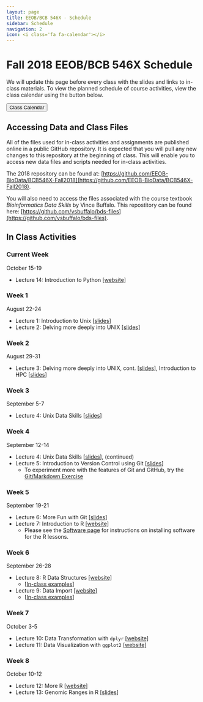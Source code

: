 ```yaml
---
layout: page
title: EEOB/BCB 546X - Schedule
sidebar: Schedule
navigation: 2
icon: <i class='fa fa-calendar'></i> 
---
```


# Fall 2018 EEOB/BCB 546X Schedule

We will update this page before every class with the slides and links to in-class materials. To view the planned schedule of course activities, view the class calendar using the button below.

<a href="https://docs.google.com/spreadsheets/d/1H54ZcrBIUA7WJbbxK7UEwFwFSNZjG-ZJSM0Gs5nR0Uw/edit?usp=sharing"><button type="button" class="btn btn-primary">Class Calendar</button></a>

## Accessing Data and Class Files

All of the files used for in-class activities and assignments are published online in a public GitHub repository. It is expected that you will pull any new changes to this repository at the beginning of class. This will enable you to access new data files and scripts needed for in-class activities. 

The 2018 repository can be found at: [https://github.com/EEOB-BioData/BCB546X-Fall2018](https://github.com/EEOB-BioData/BCB546X-Fall2018). 

You will also need to access the files associated with the course textbook _Bioinformatics Data Skills_ by Vince Buffalo. This repostitory can be found here: [https://github.com/vsbuffalo/bds-files](https://github.com/vsbuffalo/bds-files).


## In Class Activities

<!-- <A href="#week-2"><button type="button" class="btn btn-primary">Scroll to Current Week</button></A> -->

### Current Week 
<!-- I think it'd be good to have the current week on top, so when starting a new week, please move 
the previous week to the end and label it with the appropriate number -->

October 15-19

* Lecture 14: Introduction to Python [[website]](https://eeob-biodata.github.io/BCB546X-python/)

### Week 1

August 22-24

* Lecture 1: Introduction to Unix [[slides](slides/Week1_Lecture1.pdf)]
* Lecture 2: Delving more deeply into UNIX [[slides](slides/lecture_24Aug-MBH.html)]

### Week 2

August 29-31

* Lecture 3: Delving more deeply into UNIX, cont. [[slides](slides/lecture_24Aug-MBH.html)], Introduction to HPC [[slides](slides/lecture_29Aug-MBH.html)]

### Week 3 

September 5-7

* Lecture 4: Unix Data Skills [[slides](slides/lecture_5-Sep-MBH.html)]

### Week 4

September 12-14

* Lecture 4: Unix Data Skills [[slides](slides/lecture_5-Sep-MBH.html)], (continued)
* Lecture 5: Introduction to Version Control using Git [[slides](slides/lecture_14Sep-TAH.html)]
	* To experiment more with the features of Git and GitHub, try the [Git/Markdown Exercise](https://github.com/EEOB-BioData/Git-Markdown-Exercise)

### Week 5

September 19-21

* Lecture 6: More Fun with Git [[slides](slides/lecture_19Sep-TAH.html)]
* Lecture 7: Introduction to R [[website]](https://eeob-biodata.github.io/BCB546X-R/) 
	* Please see the [Software page](software#r) for instructions on installing software for the R lessons.

### Week 6

September 26-28
* Lecture 8: R Data Structures [[website]](https://eeob-biodata.github.io/BCB546X-R/)
	* [[In-class examples](slides/examples_26Sep-DVL.html)]
* Lecture 9: Data Import [[website]](https://eeob-biodata.github.io/BCB546X-R/)
	* [[In-class examples](slides/examples_28Sep-DVL.html)]

### Week 7

October 3-5
* Lecture 10: Data Transformation with `dplyr` [[website]](https://eeob-biodata.github.io/BCB546X-R/)
* Lecture 11: Data Visualization with `ggplot2` [[website]](https://eeob-biodata.github.io/BCB546X-R/)

### Week 8

October 10-12

* Lecture 12: More R [[website]](https://eeob-biodata.github.io/BCB546X-R/)
* Lecture 13: Genomic Ranges in R [[slides](slides/lecture_13Oct-MBH.html)]

